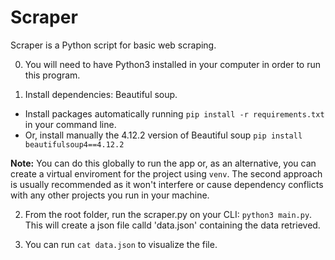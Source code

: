 # Scraper

Scraper is a Python script for basic web scraping.

0. You will need to have Python3 installed in your computer in order to run this program. 

1. Install dependencies: Beautiful soup.
- Install packages automatically running `pip install -r requirements.txt` in your command line.
- Or, install manually the 4.12.2 version of Beautiful soup `pip install beautifulsoup4==4.12.2`

**Note:** You can do this globally to run the app or, as an alternative, you can create a virtual enviroment for the project using `venv`. The second approach is usually recommended as it won't interfere or cause dependency conflicts with any other projects you run in your machine.

2. From the root folder, run the scraper.py on your CLI: `python3 main.py`. This will create a json file calld 'data.json' containing the data retrieved.

3. You can run `cat data.json` to visualize the file.